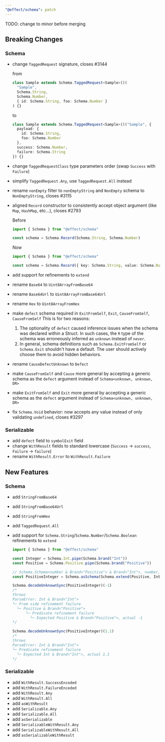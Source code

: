 ```yaml
---
"@effect/schema": patch
---
```


TODO: change to minor before merging

## Breaking Changes

### Schema

- change `TaggedRequest` signature, closes #3144

  from

  ```ts
  class Sample extends Schema.TaggedRequest<Sample>()(
    "Sample",
    Schema.String,
    Schema.Number,
    { id: Schema.String, foo: Schema.Number }
  ) {}
  ```

  to

  ```ts
  class Sample extends Schema.TaggedRequest<Sample>()("Sample", {
    payload: {
      id: Schema.String,
      foo: Schema.Number
    },
    success: Schema.Number,
    failure: Schema.String
  }) {}
  ```

- change `TaggedRequestClass` type parameters order (swap `Success` with `Failure`)
- simplify `TaggedRequest.Any`, use `TaggedRequest.All` instead
- rename `nonEmpty` filter to `nonEmptyString` and `NonEmpty` schema to `NonEmptyString`, closes #3115
- aligned `Record` constructor to consistently accept object argument (like `Map`, `HashMap`, etc...), closes #2793

  Before

  ```ts
  import { Schema } from "@effect/schema"

  const schema = Schema.Record(Schema.String, Schema.Number)
  ```

  Now

  ```ts
  import { Schema } from "@effect/schema"

  const schema = Schema.Record({ key: Schema.String, value: Schema.Number })
  ```

- add support for refinements to `extend`
- rename `Base64` to `Uint8ArrayFromBase64`
- rename `Base64Url` to `Uint8ArrayFromBase64Url`
- rename `Hex` to `Uint8ArrayFromHex`
- make `defect` schema required in `ExitFromSelf`, `Exit`, `CauseFromSelf`, `CauseFromSelf`
  This is for two reasons:

  1. The optionality of `defect` caused inference issues when the schema was declared within a Struct. In such cases, the `R` type of the schema was erroneously inferred as `unknown` instead of `never`.
  2. In general, schema definitions such as `Schema.ExitFromSelf` or `Schema.Exit` shouldn't have a default. The user should actively choose them to avoid hidden behaviors.

- rename `CauseDefectUnknown` to `Defect`
- make `CauseFromSelf` and `Cause` more general by accepting a generic schema as the `defect` argument instead of `Schema<unknown, unknown, DR>`
- make `ExitFromSelf` and `Exit` more general by accepting a generic schema as the `defect` argument instead of `Schema<unknown, unknown, DR>`
- fix `Schema.Void` behavior: now accepts any value instead of only validating `undefined`, closes #3297

### Serializable

- add `defect` field to `symbolExit` field
- change `WithResult` fields to standard lowercase (`Success` -> `success`, `Failure` -> `failure`)
- rename `WithResult.Error` to `WithResult.Failure`

## New Features

### Schema

- add `StringFromBase64`
- add `StringFromBase64Url`
- add `StringFromHex`
- add `TaggedRequest.All`
- add support for `Schema.String`/`Schema.Number`/`Schema.Boolean` refinements to `extend`

  ```ts
  import { Schema } from "@effect/schema"

  const Integer = Schema.Int.pipe(Schema.brand("Int"))
  const Positive = Schema.Positive.pipe(Schema.brand("Positive"))

  // Schema.Schema<number & Brand<"Positive"> & Brand<"Int">, number, never>
  const PositiveInteger = Schema.asSchema(Schema.extend(Positive, Integer))

  Schema.decodeUnknownSync(PositiveInteger)(-1)
  /*
  throws
  ParseError: Int & Brand<"Int">
  └─ From side refinement failure
    └─ Positive & Brand<"Positive">
        └─ Predicate refinement failure
          └─ Expected Positive & Brand<"Positive">, actual -1
  */

  Schema.decodeUnknownSync(PositiveInteger)(1.1)
  /*
  throws
  ParseError: Int & Brand<"Int">
  └─ Predicate refinement failure
    └─ Expected Int & Brand<"Int">, actual 1.1
  */
  ```

### Serializable

- add `WithResult.SuccessEncoded`
- add `WithResult.FailureEncoded`
- add `WithResult.Any`
- add `WithResult.All`
- add `asWithResult`
- add `Serializable.Any`
- add `Serializable.All`
- add `asSerializable`
- add `SerializableWithResult.Any`
- add `SerializableWithResult.All`
- add `asSerializableWithResult`
